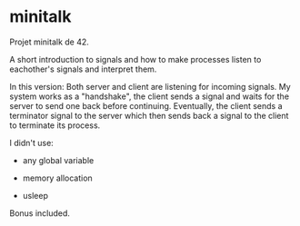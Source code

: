 # minitalk
Projet minitalk de 42.

A short introduction to signals and how to make processes listen to eachother's signals and interpret them.

In this version: Both server and client are listening for incoming signals. My system works as a "handshake", the client sends a signal and waits for the server to send one back before continuing.
Eventually, the client sends a terminator signal to the server which then sends back a signal to the client to terminate its process.

I didn't use:

- any global variable

- memory allocation

- usleep


Bonus included.
